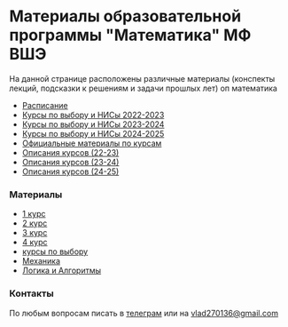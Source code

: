 # Материалы образовательной программы "Математика" МФ ВШЭ

На данной странице расположены различные материалы (конспекты лекций, подсказки к решениям и задачи прошлых лет) оп математика

- [Расписание](https://docs.google.com/spreadsheets/d/1Jc48XhjWLTDTRY180h2IY2x87Nqp2qmmYbVs3o40Nqo/edit?usp=sharing)
- [Курсы по выбору и НИСы 2022-2023](https://math.hse.ru/topics2223)
- [Курсы по выбору и НИСы 2023-2024](https://math.hse.ru/topics2324)
- [Курсы по выбору и НИСы 2024-2025](https://math.hse.ru/topics2425)
- [Официальные материалы по курсам](https://math.hse.ru/teaching)
- [Описания курсов (22-23)](https://docs.google.com/viewer?url=https://github.com/Vladm0z/HSE-Math/raw/main/docs/Electives/course_book_22_23.pdf)
- [Описания курсов (23-24)](https://docs.google.com/viewer?url=https://github.com/Vladm0z/HSE-Math/raw/main/docs/Electives/course_book_23_24.pdf)
- [Описания курсов (24-25)](https://docs.google.com/viewer?url=https://github.com/Vladm0z/HSE-Math/raw/main/docs/Electives/course_book_24_25.pdf)

### Материалы

- [1 курс](https://vladm0z.github.io/HSE-Math/first_term)
- [2 курс](https://vladm0z.github.io/HSE-Math/second_term)
- [3 курс](https://vladm0z.github.io/HSE-Math/third_term)
- [4 курс](https://vladm0z.github.io/HSE-Math/fourth_term)
- [курсы по выбору](https://vladm0z.github.io/HSE-Math/elective)
- [Механика](https://vladm0z.github.io/HSE-Math/Mechanics)
- [Логика и Алгоритмы](https://vladm0z.github.io/HSE-Math/Logic)

### Контакты

По любым вопросам писать в [телеграм](https://t.me/mvr27) или на vlad270136@gmail.com
